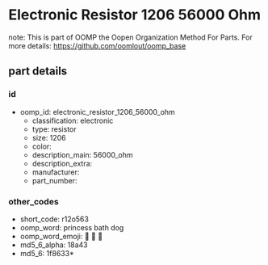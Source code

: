 # Electronic Resistor 1206 56000 Ohm  

note: This is part of OOMP the Oopen Organization Method For Parts. For more details: https://github.com/oomlout/oomp_base

##  part details





### id
* oomp_id: electronic_resistor_1206_56000_ohm
  * classification: electronic
  * type: resistor
  * size: 1206
  * color: 
  * description_main: 56000_ohm
  * description_extra: 
  * manufacturer: 
  * part_number: 

### other_codes
* short_code: r12o563
* oomp_word: princess bath dog
* oomp_word_emoji: :princess: :bath: :dog:
* md5_6_alpha: 18a43
* md5_6: 1f8633* 